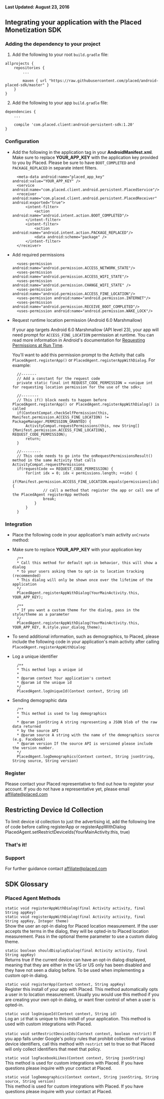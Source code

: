 #### Last Updated: August 23, 2016
  
## Integrating your application with the Placed Monetization SDK
  
### Adding the dependency to your project

1. Add the following to your root `build.gradle` file:

```
allprojects {
    repositories {
        ...

        maven { url "https://raw.githubusercontent.com/placed/android-placed-sdk/master" }
    }
}
```

2. Add the following to your app `build.gradle` file:

```
dependencies {
    ...

    compile 'com.placed.client:android-persistent-sdk:1.20'
}
```
  
### Configuration
* Add the following in the application tag in your **AndroidManifest.xml**. Make sure to replace **YOUR\_APP\_KEY** with the application key provided to you by Placed. Please be sure to have `BOOT_COMPLETED` and `PACKAGE_REPLACED` in separate intent filters.

        <meta-data android:name="placed_app_key" android:value="YOUR_APP_KEY" />  
        <service android:name="com.placed.client.android.persistent.PlacedService"/>  
        <receiver android:name="com.placed.client.android.persistent.PlacedReceiver" android:exported="true">  
            <intent-filter>
                <action android:name="android.intent.action.BOOT_COMPLETED"/>
            </intent-filter>
            <intent-filter>
                <action android:name="android.intent.action.PACKAGE_REPLACED"/>
                <data android:scheme="package" />
            </intent-filter> 
        </receiver>  

* Add required permissions
        
        <uses-permission android:name="android.permission.ACCESS_NETWORK_STATE"/>  
        <uses-permission android:name="android.permission.ACCESS_WIFI_STATE"/>  
        <uses-permission android:name="android.permission.CHANGE_WIFI_STATE" />  
        <uses-permission android:name="android.permission.ACCESS_FINE_LOCATION"/>  
        <uses-permission android:name="android.permission.INTERNET"/>  
        <uses-permission android:name="android.permission.RECEIVE_BOOT_COMPLETED"/>  
        <uses-permission android:name="android.permission.WAKE_LOCK"/>  
  
* Request runtime location permission (Android 6.0 Marshmallow)

    If your app targets Android 6.0 Marshmallow (API level 23), your app will need prompt for `ACCESS_FINE_LOCATION` permission at runtime. You can read more information in Android's documentation for [Requesting Permissions at Run Time](http://developer.android.com/training/permissions/requesting.html).

    You'll want to add this permission prompt to the Activity that calls `PlacedAgent.registerApp()` or `PlacedAgent.registerAppWithDialog`. For example:


        //-------
        // Add a constant for the request code
        private static final int REQUEST_CODE_PERMISSION = <unique int for requesting location permission for the use of the sdk>;

        //--------
        // This if() block needs to happen before PlacedAgent.registerApp() or PlacedAgent.registerAppWithDialog() is called
        if(ContextCompat.checkSelfPermission(this, Manifest.permission.ACCESS_FINE_LOCATION) != PackageManager.PERMISSION_GRANTED) {
            ActivityCompat.requestPermissions(this, new String[] {Manifest.permission.ACCESS_FINE_LOCATION}, REQUEST_CODE_PERMISSION);
            return;
        }

        //---------
        // This code needs to go into the onRequestPermissionsResult() method in the same Activity that calls ActivityCompat.requestPermissions
        if(requestCode == REQUEST_CODE_PERMISSION) {
            for(int idx = 0; idx < permissions.length; ++idx) {
                if(Manifest.permission.ACCESS_FINE_LOCATION.equals(permissions[idx])) {
                    // call a method that register the app or call one of the PlacedAgent registerApp methods
                    break;
                }
            }
        }

### Integration

* Place the following code in your application's main activity `onCreate` method:
* Make sure to replace **YOUR\_APP\_KEY** with your application key

        /**
        * Call this method for default opt-in behavior, this will show a dialog
        * to your users asking them to opt-in to location tracking (recommended)
        * This dialog will only be shown once over the lifetime of the application
        */
        PlacedAgent.registerAppWithDialog(YourMainActivity.this, YOUR_APP_KEY);  
        
        /**
        * If you want a custom theme for the dialog, pass in the style/theme as a parameter
        */
        PlacedAgent.registerAppWithDialog(YourMainActivity.this, YOUR_APP_KEY, R.style.your_dialog_theme);

* To send additional information, such as demographics, to Placed, please include the following code in your application's main activity after calling `PlacedAgent.registerAppWithDialog`:

* Log a unique identifier

        /**  
        * This method logs a unique id  
        *  
        * @param context Your application's context  
        * @param id the unique id  
        */
        PlacedAgent.logUniqueId(Context context, String id)

* Sending demographic data

        /**
        * This method is used to log demographics
        *
        * @param jsonString A string representing a JSON blob of the raw data returned  
        * by the source API
        * @param source A string with the name of the demographics source (e.g. Facebook)  
        * @param version If the source API is versioned please include the version number.  
        */
        PlacedAgent.logDemographics(Context context, String jsonString, String source, String version)

### Register
Please contact your Placed representative to find out how to register your account. If you do not have a representative yet, please email [affiliate@placed.com](mailto:affiliate@placed.com)

## Restricting Device Id Collection
To limit device id collection to just the advertising id, add the following line of code before calling registerApp or registerAppWithDialog
        PlacedAgent.setRestrictDeviceIds(YourMainActivity.this, true)

### That's it!

### Support
For further guidance contact [affiliate@placed.com](mailto:affliate@placed.com)

## SDK Glossary

### Placed Agent Methods  
  
`static void registerAppWithDialog(final Activity activity, final String appKey)`  
`static void registerAppWithDialog(final Activity activity, final String appKey, Integer theme)`  
Show the user an opt-in dialog for Placed location measurement. If the user accepts the terms in the dialog, they will be opted-in to Placed location measurement. Pass in the optional theme parameter to use a custom dialog theme.

`static boolean shouldDisplayDialog(final Activity activity, final String appKey)`  
Returns true if the current device can have an opt-in dialog displayed, meaning that they are either in the US or US only has been disabled and they have not seen a dialog before. To be used when implementing a custom opt-in dialog.

`static void registerApp(Context context, String appKey)`  
Register this install of your app with Placed. This method automatically opts a user in to location measurement. Usually you would use this method if you are creating your own opt-in dialog, or want finer control of when a user is opted-in.  
  
`static void logUniqueId(Context context, String id)`  
Log an `id` that is unique to this install of your application. This method is used with custom integrations with Placed.
  
`static void setRestrictDeviceIds(Context context, boolean restrict)`
If you app falls under Google's policy rules that prohibit collection of various device identifiers, call this method with `restrict` set to true so that Placed will only collect identifiers that meet that policy.
  
`static void logFacebookLikes(Context context, String jsonString)`  
This method is used for custom integrations with Placed. If you have questions please inquire with your contact at Placed.  
  
`static void logDemographics(Context context, String jsonString, String source, String version)`  
This method is used for custom integrations with Placed. If you have questions please inquire with your contact at Placed.  

